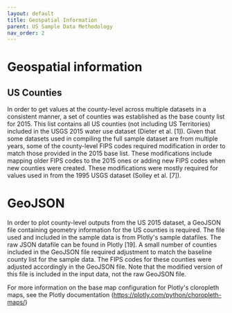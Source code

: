 ```yaml
---
layout: default
title: Geospatial Information
parent: US Sample Data Methodology
nav_order: 2
---
```


# Geospatial information

## US Counties

In order to get values at the county-level across multiple datasets in a consistent manner, a set of counties was established as the base county list for 2015. This list contains all US counties (not including US Territories) included in the USGS 2015 water use dataset (Dieter et al. [1]). Given that some datasets used in compiling the full sample dataset are from multiple years, some of the county-level FIPS codes required modification in order to match those provided in the 2015 base list. These modifications include mapping older FIPS codes to the 2015 ones or adding new FIPS codes when new counties were created. These modifications were mostly required for values used in from the 1995 USGS dataset (Solley et al. [7]).

# GeoJSON

In order to plot county-level outputs from the US 2015 dataset, a GeoJSON file containing geometry information for the US counties is required. The file used and included in the sample data is from Plotly's sample datafiles. The raw JSON datafile can be found in Plotly [19]. A small number of counties included in the GeoJSON file required adjustment to match the baseline county list for the sample data. The FIPS codes for these counties were adjusted accordingly in the GeoJSON file. Note that the modified version of this file is included in the input data, not the raw GeoJSON file.

For more information on the base map configuration for Plotly's cloropleth maps, see the Plotly documentation (https://plotly.com/python/choropleth-maps/)

